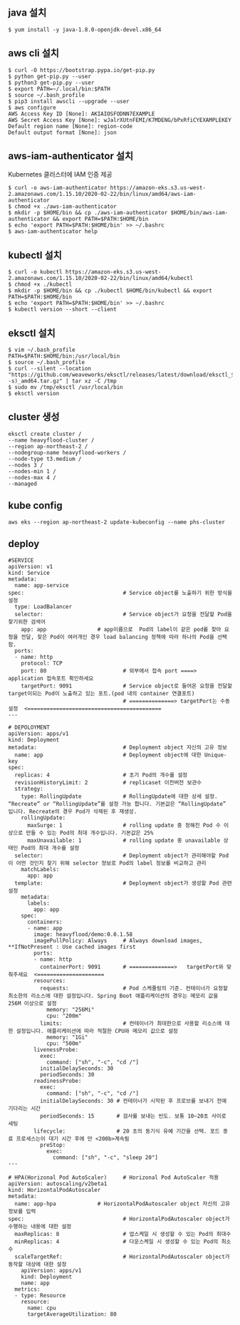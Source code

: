 

## java 설치

    $ yum install -y java-1.8.0-openjdk-devel.x86_64

## aws cli 설치

    $ curl -O https://bootstrap.pypa.io/get-pip.py
    $ python get-pip.py --user
    $ python3 get-pip.py --user
    $ export PATH=~/.local/bin:$PATH
    $ source ~/.bash_profile
    $ pip3 install awscli --upgrade --user
    $ aws configure
    AWS Access Key ID [None]: AKIAIOSFODNN7EXAMPLE
    AWS Secret Access Key [None]: wJalrXUtnFEMI/K7MDENG/bPxRfiCYEXAMPLEKEY
    Default region name [None]: region-code
    Default output format [None]: json

## aws-iam-authenticator 설치

Kubernetes 클러스터에 IAM 인증 제공

    $ curl -o aws-iam-authenticator https://amazon-eks.s3.us-west-2.amazonaws.com/1.15.10/2020-02-22/bin/linux/amd64/aws-iam-authenticator
    $ chmod +x ./aws-iam-authenticator
    $ mkdir -p $HOME/bin && cp ./aws-iam-authenticator $HOME/bin/aws-iam-authenticator && export PATH=$PATH:$HOME/bin
    $ echo 'export PATH=$PATH:$HOME/bin' >> ~/.bashrc
    $ aws-iam-authenticator help

## kubectl 설치

    $ curl -o kubectl https://amazon-eks.s3.us-west-2.amazonaws.com/1.15.10/2020-02-22/bin/linux/amd64/kubectl
    $ chmod +x ./kubectl
    $ mkdir -p $HOME/bin && cp ./kubectl $HOME/bin/kubectl && export PATH=$PATH:$HOME/bin
    $ echo 'export PATH=$PATH:$HOME/bin' >> ~/.bashrc
    $ kubectl version --short --client

## eksctl 설치

    $ vim ~/.bash_profile
    PATH=$PATH:$HOME/bin:/usr/local/bin
    $ source ~/.bash_profile
    $ curl --silent --location "https://github.com/weaveworks/eksctl/releases/latest/download/eksctl_$(uname -s)_amd64.tar.gz" | tar xz -C /tmp
    $ sudo mv /tmp/eksctl /usr/local/bin
    $ eksctl version


## cluster 생성

    eksctl create cluster /
    --name heavyflood-cluster /
    --region ap-northeast-2 /
    --nodegroup-name heavyflood-workers /
    --node-type t3.medium /
    --nodes 3 /
    --nodes-min 1 /
    --nodes-max 4 /
    --managed

## kube config
    aws eks --region ap-northeast-2 update-kubeconfig --name phs-cluster

## deploy

    #SERVICE
    apiVersion: v1
    kind: Service
    metadata:
      name: app-service
    spec:                               # Service object를 노출하기 위한 방식을 설정
      type: LoadBalancer
      selector:                         # Service object가 요청을 전달할 Pod을 찾기위한 검색어
        app: app                # app이름으로  Pod의 label이 같은 pod를 찾아 요청을 전달, 찾은 Pod이 여러개인 경우 load balancing 정책에 따라 하나의 Pod을 선택함.
      ports:
      - name: http
        protocol: TCP
        port: 80                        # 외부에서 접속 port ====> application 접속포트 확인하세요
        targetPort: 9091                # Service object로 들어온 요청을 전달할 target이되는 Pod이 노출하고 있는 포트.(pod 내의 container 연결포트)
                                        # ==============> targetPort는 수동설정  <==========================================
    ---
    
    # DEPOLOYMENT
    apiVersion: apps/v1
    kind: Deployment
    metadata:                           # Deployment object 자신의 고유 정보
      name: app                         # Deployment object에 대한 Unique-key
    spec:
      replicas: 4                       # 초기 Pod의 개수를 설정
      revisionHistoryLimit: 2           # replicaset 이전버전 보관수
      strategy:
        type: RollingUpdate             # RollingUpdate에 대한 상세 설정. “Recreate” or “RollingUpdate”를 설정 가능 합니다. 기본값은 “RollingUpdate” 입니다. Recreate의 경우 Pod가 삭제된 후 재생성.
        rollingUpdate:
          maxSurge: 1                   # rolling update 중 정해진 Pod 수 이상으로 만들 수 있는 Pod의 최대 개수입니다. 기본값은 25%
          maxUnavailable: 1             # rolling update 중 unavailable 상태인 Pod의 최대 개수를 설정
      selector:                         # Deployment object가 관리해야할 Pod이 어떤 것인지 찾기 위해 selector 정보로 Pod의 label 정보를 비교하고 관리
        matchLabels:
          app: app
      template:                         # Deployment object가 생성할 Pod 관련 설정
        metadata:
          labels:
            app: app
        spec:
          containers:
          - name: app
            image: heavyflood/demo:0.0.1.58
            imagePullPolicy: Always     # Always download images, **IfNotPresent : Use cached images first
            ports:
            - name: http
              containerPort: 9091       # ==============>   targetPort와 맞춰주세요  <=====================
            resources:
              requests:                 # Pod 스케쥴링의 기준. 컨테이너가 요청할 최소한의 리소스에 대한 설정입니다. Spring Boot 애플리케이션의 경우는 메모리 값을 256M 이상으로 설정                               
                memory: "256Mi"
                cpu: "200m"
              limits:                   # 컨테이너가 최대한으로 사용할 리소스에 대한 설정입니다. 애플리케이션에 따라 적절한 CPU와 메모리 값으로 설정
                memory: "1Gi"
                cpu: "500m"
            livenessProbe:
              exec:
                command: ["sh", "-c", "cd /"]
              initialDelaySeconds: 30
              periodSeconds: 30
            readinessProbe:
              exec:
                command: ["sh", "-c", "cd /"]
              initialDelaySeconds: 30 # 컨테이너가 시작된 후 프로브를 보내기 전에 기다리는 시간
              periodSeconds: 15       # 검사를 보내는 빈도. 보통 10~20초 사이로 세팅
            lifecycle:                # 20 초의 동기식 유예 기간을 선택. 포드 종료 프로세스는이 대기 시간 후에 만 <200b>계속됨
              preStop:
                exec:
                  command: ["sh", "-c", "sleep 20"]
    ---
    
    # HPA(Horizonal Pod AutoScaler)     # Horizonal Pod AutoScaler 적용
    apiVersion: autoscaling/v2beta1
    kind: HorizontalPodAutoscaler
    metadata:
      name: app-hpa             # HorizontalPodAutoscaler object 자신의 고유 정보를 입력
    spec:                               # HorizontalPodAutoscaler object가 수행하는 내용에 대한 설정
      maxReplicas: 8                    # 업스케일 시 생성할 수 있는 Pod의 최대수
      minReplicas: 4                    # 다운스케일 시 생성할 수 있는 Pod의 최소수
      scaleTargetRef:                   # HorizontalPodAutoscaler object가 동작할 대상에 대한 설정
        apiVersion: apps/v1
        kind: Deployment
        name: app
      metrics:
      - type: Resource
        resource:
          name: cpu
          targetAverageUtilization: 80
